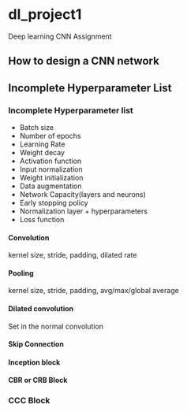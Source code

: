 # dl_project1
Deep learning CNN Assignment

## How to design a CNN network

## Incomplete Hyperparameter List 


### Incomplete Hyperparameter list
* Batch size 
* Number of epochs 
* Learning Rate 
* Weight decay
* Activation function 
* Input normalization 
* Weight initialization 
* Data augmentation 
* Network Capacity(layers and neurons) 
* Early stopping policy 
* Normalization layer + hyperparameters
* Loss function
#### Convolution
kernel size, stride, padding, dilated rate
#### Pooling
kernel size, stride, padding, avg/max/global average
#### Dilated convolution
Set in the normal convolution 
#### Skip Connection 
#### Inception block 
#### CBR or CRB Block 
### CCC Block 



